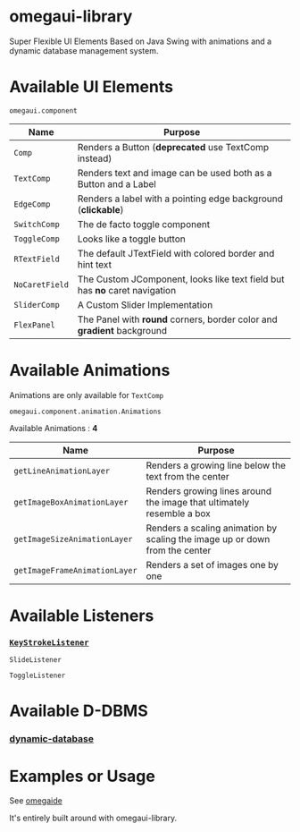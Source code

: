 # omegaui-library
Super Flexible UI Elements Based on Java Swing with animations and a dynamic database management system.

# Available UI Elements

`omegaui.component`

| Name           | Purpose                                                                      |
|----------------|------------------------------------------------------------------------------|
| `Comp`         | Renders a Button (**deprecated** use TextComp instead)                       |
| `TextComp`     | Renders text and image can be used both as a Button and a Label              |
| `EdgeComp`     | Renders a label with a pointing edge background (**clickable**)              |
| `SwitchComp`   | The de facto toggle component                                                |
| `ToggleComp`   | Looks like a toggle button                                                   |
| `RTextField`   | The default JTextField with colored border and hint text                     |
| `NoCaretField` | The Custom JComponent, looks like text field but has **no** caret navigation |
| `SliderComp`   | A Custom Slider Implementation                                               |
| `FlexPanel`    | The Panel with **round** corners, border color and **gradient** background   |

# Available Animations
Animations are only available for `TextComp`

`omegaui.component.animation.Animations`

Available Animations : **4**

| Name                          | Purpose                                                                     |
|-------------------------------|-----------------------------------------------------------------------------|
| `getLineAnimationLayer`       | Renders a growing line below the text from the center                       |
| `getImageBoxAnimationLayer`   | Renders growing lines around the image that ultimately resemble a box       |
| `getImageSizeAnimationLayer`  | Renders a scaling animation by scaling the image up or down from the center |
| `getImageFrameAnimationLayer` | Renders a set of images one by one                                          |

# Available Listeners

### [`KeyStrokeListener`](https://github.com/omegaui/keystrokelistener)

`SlideListener`

`ToggleListener`

# Available D-DBMS

### [dynamic-database](https://github.com/omegaui/dynamic-database)

# Examples or Usage
See [omegaide](https://github.com/omegaui/omegaide)

It's entirely built around with omegaui-library.


